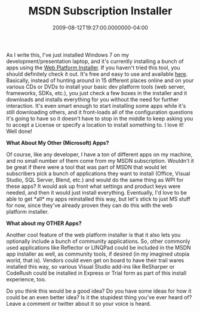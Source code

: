 ﻿---
title: MSDN Subscription Installer
date: "2009-08-12T19:27:00.0000000-04:00"
description: As I write this, I've just installed Windows 7 on my
featuredImage: img/msdn-subscription-installer-featured.png
---

As I write this, I've just installed Windows 7 on my development/presentation laptop, and it's currently installing a bunch of apps using the [Web Platform Installer](http://www.microsoft.com/web/downloads/platform.aspx). If you haven't tried this tool, you should definitely check it out. It's free and easy to use and available [here](http://www.microsoft.com/web/downloads/platform.aspx). Basically, instead of hunting around in 15 different places online and on your various CDs or DVDs to install your basic dev platform tools (web server, frameworks, SDKs, etc.), you just check a few boxes in the installer and it downloads and installs everything for you without the need for further interaction. It's even smart enough to start installing some apps while it's still downloading others, and it front-loads all of the configuration questions it's going to have so it doesn't have to stop in the middle to keep asking you to accept a License or specify a location to install something to. I love it! Well done!

**What About My Other (Microsoft) Apps?**

Of course, like any developer, I have a ton of different apps on my machine, and no small number of them come from my MSDN subscription. Wouldn't it be great if there were a tool that was part of MSDN that would let subscribers pick a bunch of applications they want to install (Office, Visual Studio, SQL Server, Blend, etc.) and would do the same thing as WPI for these apps? It would ask up front what settings and product keys were needed, and then it would just install everything. Eventually, I'd love to be able to get \*all\* my apps reinstalled this way, but let's stick to just MS stuff for now, since they've already proven they can do this with the web platform installer.

**What about my OTHER Apps?**

Another cool feature of the web platform installer is that it also lets you optionally include a bunch of community applications. So, other commonly used applications like Reflector or LINQPad could be included in the MSDN app installer as well, as community tools, if desired (in my imagined utopia world, that is). Vendors could even get on board to have their trail wares installed this way, so various Visual Studio add-ins like ReSharper or CodeRush could be installed in Express or Trial form as part of this install experience, too.



Do you think this would be a good idea? Do you have some ideas for how it could be an even better idea? Is it the stupidest thing you've ever heard of? Leave a comment or twitter about it so your voice is heard.

